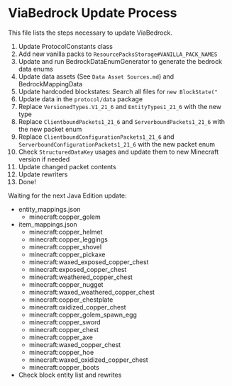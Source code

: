 # ViaBedrock Update Process

This file lists the steps necessary to update ViaBedrock.

1. Update ProtocolConstants class
2. Add new vanilla packs to `ResourcePacksStorage#VANILLA_PACK_NAMES`
3. Update and run BedrockDataEnumGenerator to generate the bedrock data enums
4. Update data assets (See `Data Asset Sources.md`) and BedrockMappingData
5. Update hardcoded blockstates: Search all files for `new BlockState("`
6. Update data in the `protocol/data` package
7. Replace `VersionedTypes.V1_21_6` and `EntityTypes1_21_6` with the new type
8. Replace `ClientboundPackets1_21_6` and `ServerboundPackets1_21_6` with the new packet enum
9. Replace `ClientboundConfigurationPackets1_21_6` and `ServerboundConfigurationPackets1_21_6` with the new packet enum
10. Check `StructuredDataKey` usages and update them to new Minecraft version if needed
11. Update changed packet contents
12. Update rewriters
13. Done!

Waiting for the next Java Edition update:
- entity_mappings.json
  - minecraft:copper_golem
- item_mappings.json
  - minecraft:copper_helmet
  - minecraft:copper_leggings
  - minecraft:copper_shovel
  - minecraft:copper_pickaxe
  - minecraft:waxed_exposed_copper_chest
  - minecraft:exposed_copper_chest
  - minecraft:weathered_copper_chest
  - minecraft:copper_nugget
  - minecraft:waxed_weathered_copper_chest
  - minecraft:copper_chestplate
  - minecraft:oxidized_copper_chest
  - minecraft:copper_golem_spawn_egg
  - minecraft:copper_sword
  - minecraft:copper_chest
  - minecraft:copper_axe
  - minecraft:waxed_copper_chest
  - minecraft:copper_hoe
  - minecraft:waxed_oxidized_copper_chest
  - minecraft:copper_boots
- Check block entity list and rewrites
